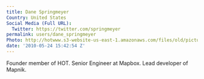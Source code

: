 ```yaml
---
title: Dane Springmeyer
Country: United States
Social Media (Full URL):
  Twitter: https://twitter.com/springmeyer
permalink: users/dane_springmeyer
Photo: http://hotwww.s3-website-us-east-1.amazonaws.com/files/old/pictures/picture-6-1432176580.jpg
date: '2010-05-24 15:42:54 Z'
---
```

<p>Founder member of HOT. Senior Engineer at Mapbox. Lead developer of Mapnik.</p>

